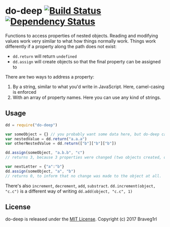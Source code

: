 # do-deep [![Build Status](https://travis-ci.org/braveg1rl/do-deep.png?branch=master)](https://travis-ci.org/braveg1rl/do-deep) [![Dependency Status](https://david-dm.org/braveg1rl/do-deep.png)](https://david-dm.org/braveg1rl/do-deep)

Functions to access properties of nested objects.
Reading and modifying values work very similar to what how things normally work.
Things work differently if a property along the path does not exist:
- `dd.return` will return `undefined`
- `dd.assign` will create objects so that the final property can be assigned to

There are two ways to address a property:
1. By a string, similar to what you'd write in JavaScript. Here, camel-casing is enforced
2. With an array of property names. Here you can use any kind of strings.

## Usage

```javascript
dd = require("do-deep")

var someObject = {} // you probably want some data here, but do-deep can live without
var nestedValue = dd.return("a.a.a")
var otherNestedValue = dd.return(["b"]["b"]["b"])

dd.assign(someObject, "a.b.b", "c") 
// returns 3, because 3 properties were changed (two objects created, one string assigned)

var nextLetter = {"a":"b"}
dd.assign(someObject, "a", "b") 
// returns 0, to inform that no change was made to the object at all.

```

There's also `increment`, `decrement`, `add`, `substract`.
`dd.increment(object, "c.c")` is a different way of writing `dd.add(object, "c.c", 1)` 

## License

do-deep is released under the [MIT License](http://opensource.org/licenses/MIT).
Copyright (c) 2017 Braveg1rl
